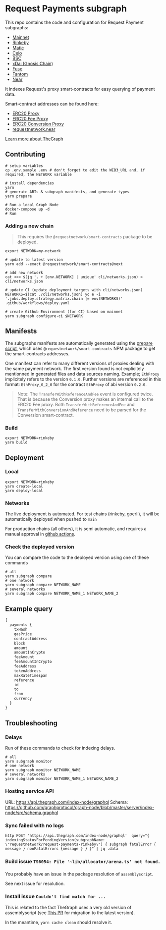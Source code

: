 # Request Payments subgraph

This repo contains the code and configuration for Request Payment subgraphs:

- [Mainnet](https://thegraph.com/hosted-service/subgraph/requestnetwork/request-payments-mainnet)
- [Rinkeby](https://thegraph.com/explorer/subgraph/requestnetwork/request-payments-rinkeby)
- [Matic](https://thegraph.com/explorer/subgraph/requestnetwork/request-payments-matic)
- [Celo](https://thegraph.com/explorer/subgraph/requestnetwork/request-payments-celo)
- [BSC](https://thegraph.com/hosted-service/subgraph/requestnetwork/request-payments-bsc)
- [xDai (Gnosis Chain)](https://thegraph.com/hosted-service/subgraph/requestnetwork/request-payments-xdai)
- [Fuse](https://thegraph.com/hosted-service/subgraph/requestnetwork/request-payments-fuse)
- [Fantom](https://thegraph.com/hosted-service/subgraph/requestnetwork/request-payments-fantom)
- [Near](https://thegraph.com/hosted-service/subgraph/requestnetwork/request-payments-near)

It indexes Request's proxy smart-contracts for easy querying of payment data.

Smart-contract addresses can be found here:

- [ERC20 Proxy](https://github.com/RequestNetwork/requestNetwork/blob/master/packages/smart-contracts/src/lib/artifacts/ERC20Proxy/index.ts)
- [ERC20 Fee Proxy](https://github.com/RequestNetwork/requestNetwork/blob/master/packages/smart-contracts/src/lib/artifacts/ERC20FeeProxy/index.ts)
- [ERC20 Conversion Proxy](https://github.com/RequestNetwork/requestNetwork/blob/master/packages/smart-contracts/src/lib/artifacts/Erc20ConversionProxy/index.ts)
- [requestnetwork.near](https://github.com/RequestNetwork/requestNetwork/blob/master/packages/payment-detection/src/near-detector.ts)

[Learn more about TheGraph](https://thegraph.com/)

## Contributing

```
# setup variables
cp .env.sample .env # don't forget to edit the WEB3_URL and, if required, the NETWORK variable

# install dependencies
yarn
# generate ABIs & subgraph manifests, and generate types
yarn prepare

# Run a local Graph Node
docker-compose up -d
# Run
```

### Adding a new chain

> This requires the `@requestnetwork/smart-contracts` package to be deployed.

```
export NETWORK=my-network

# update to latest version
yarn add --exact @requestnetwork/smart-contracts@next

# add new network
cat <<< $(jq '. + [env.NETWORK] | unique' cli/networks.json) > cli/networks.json

# update CI (update deployment targets with cli/networks.json)
NETWORKS=$(cat ./cli/networks.json) yq e -i '.jobs.deploy.strategy.matrix.chain |= env(NETWORKS)' .github/workflows/deploy.yaml

# create Github Environment (for CI) based on mainnet
yarn subgraph configure-ci $NETWORK
```

## Manifests

The subgraphs manifests are automatically generated using the [prepare script](./scripts/prepare.ts), which uses `@requestnetwork/smart-contracts` NPM package to get the smart-contracts addresses.

One manifest can refer to many different versions of proxies dealing with the same payment network. The first version found is not explicitely mentionned in generated files and data sources naming. Example; `EthProxy` implicitely refers to the version `0.1.0`. Further versions are referenced in this format: `EthProxy_0_2_0` for the contract `EthProxy` of abi version `0.2.0`.

> Note: The `TransferWithReferenceAndFee` event is configured twice. That is because the Conversion proxy makes an internal call to the ERC20 Fee proxy. Both `TransferWithReferenceAndFee` and `TransferWithConversionAndReference` need to be parsed for the Conversion smart-contract.

### Build

```
export NETWORK=rinkeby
yarn build
```

## Deployment

### Local

```
export NETWORK=rinkeby
yarn create-local
yarn deploy-local
```

### Networks

The live deployment is automated.
For test chains (rinkeby, goerli), it will be automatically deployed when pushed to `main`

For production chains (all others), it is semi automatic, and requires a manual approval in [github actions](https://github.com/RequestNetwork/payments-subgraph/actions).

### Check the deployed version

You can compare the code to the deployed version using one of these commands

```
# all
yarn subgraph compare
# one network
yarn subgraph compare NETWORK_NAME
# several networks
yarn subgraph compare NETWORK_NAME_1 NETWORK_NAME_2
```

## Example query

```graphql
{
  payments {
    txHash
    gasPrice
    contractAddress
    block
    amount
    amountInCrypto
    feeAmount
    feeAmountInCrypto
    feeAddress
    tokenAddress
    maxRateTimespan
    reference
    id
    to
    from
    currency
  }
}
```

## Troubleshooting

### Delays

Run of these commands to check for indexing delays.

```
# all
yarn subgraph monitor
# one network
yarn subgraph monitor NETWORK_NAME
# several networks
yarn subgraph monitor NETWORK_NAME_1 NETWORK_NAME_2
```

### Hosting service API

URL: https://api.thegraph.com/index-node/graphql
Schema: https://github.com/graphprotocol/graph-node/blob/master/server/index-node/src/schema.graphql

### Sync failed with no logs

```
http POST 'https://api.thegraph.com/index-node/graphql'  query="{ indexingStatusForPendingVersion(subgraphName: \"requestnetwork/request-payments-rinkeby\") { subgraph fatalError { message } nonFatalErrors {message } } }" | jq .data
```

### Build issue `TS6054: File '~lib/allocator/arena.ts' not found.`

You probably have an issue in the package resolution of `assemblyscript`.

See next issue for resolution.

### Install issue `Couldn't find match for ...`

This is related to the fact TheGraph uses a very old version of assemblyscript (see [This PR](https://github.com/graphprotocol/graph-ts/pull/185/files) for migration to the latest version).

In the meantime, `yarn cache clean` should resolve it.
